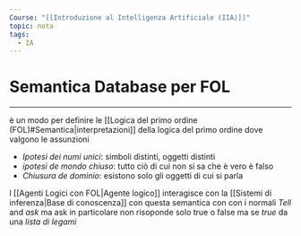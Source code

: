 ```yaml
---
Course: "[[Introduzione al Intelligenza Artificiale (IIA)]]"
topic: nota
tags:
  - IA
---
```


# Semantica Database per FOL
---
è un modo per definire le [[Logica del primo ordine (FOL)#Semantica|interpretazioni]] della logica del primo ordine dove valgono le assunzioni 
- _Ipotesi dei numi unici_: simboli distinti, oggetti distinti
- _ipotesi de mondo chiuso_: tutto ciò di cui non si sa che è vero è falso
- _Chiusura de dominio_: esistono solo gli oggetti di cui si parla

l [[Agenti Logici con FOL|Agente logico]] interagisce con la [[Sistemi di inferenza|Base di conoscenza]]  con questa semantica con 
con i normali _Tell_ and _ask_ ma ask in particolare non risoponde solo true o false ma se _true_ da una _lista di legami_ 


